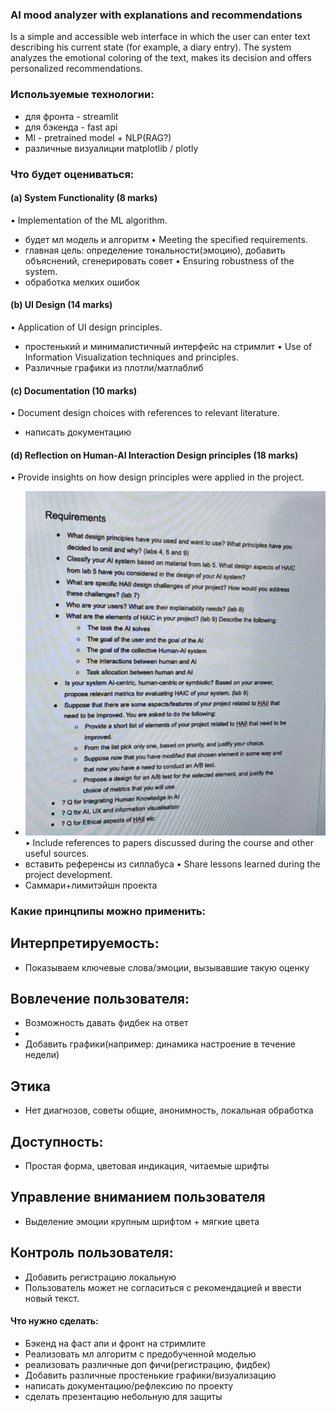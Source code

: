 ### AI mood analyzer with explanations and recommendations

Is a simple and accessible web interface in which the user can enter text describing his current state (for example, a diary entry). The system analyzes the emotional coloring of the text, makes its decision and offers personalized recommendations.

### Используемые технологии:
- для фронта - streamlit
- для бэкенда - fast api
- Ml - pretrained model + NLP(RAG?)
- различные визуалиции matplotlib / plotly

### Что будет оцениваться:
#### (a) System Functionality (8 marks)
• Implementation of the ML algorithm.
- будет мл модель и алгоритм 
• Meeting the specified requirements.
- главная цель: определение тональности(эмоцию), добавить объяснений, сгенерировать совет
• Ensuring robustness of the system.
- обработка мелких ошибок

#### (b) UI Design (14 marks)
• Application of UI design principles.
- простенький и минималистичный интерфейс на стримлит
• Use of Information Visualization techniques and principles.
- Различные графики из плотли/матлаблиб

#### (c) Documentation (10 marks)
• Document design choices with references to relevant literature.
- написать документацию 

#### (d) Reflection on Human-AI Interaction Design principles (18 marks)
• Provide insights on how design principles were applied in the project.
- ![alt text](image.png)
• Include references to papers discussed during the course and other
useful sources.
- вставить референсы из силлабуса 
• Share lessons learned during the project development.
- Саммари+лимитэйшн проекта 

### Какие принцпипы можно применить: 

## Интерпретируемость:
- Показываем ключевые слова/эмоции, вызывавшие такую оценку
## Вовлечение пользователя:
- Возможность давать фидбек на ответ
- 
- Добавить графики(например: динамика настроение в течение недели)
## Этика
- Нет диагнозов, советы общие, анонимность, локальная обработка
## Доступность:	
- Простая форма, цветовая индикация, читаемые шрифты
## Управление вниманием пользователя
- Выделение эмоции крупным шрифтом + мягкие цвета
## Контроль пользователя:
- Добавить регистрацию локальную 
- Пользователь может не согласиться с рекомендацией и ввести новый текст.


#### Что нужно сделать:
- Бэкенд на фаст апи и фронт на стримлите
- Реализовать мл алгоритм с предобученной моделью
- реализовать различные доп фичи(регистрацию, фидбек)
- Добавить различные простенькие графики/визуализацию
- написать документацию/рефлексию по проекту
- сделать презентацию небольную для защиты 

